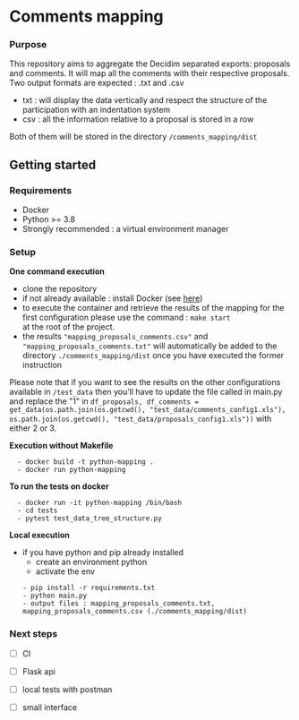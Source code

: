 # Comments mapping
### Purpose
This repository aims to aggregate the Decidim separated exports: proposals and comments. 
It will map all the comments with their respective proposals. 
Two output formats are expected : .txt and .csv 
- txt : will display the data vertically and respect the structure of the participation with an indentation system
- csv : all the information relative to a proposal is stored in a row

Both of them will be stored in the directory ```/comments_mapping/dist```
## Getting started 
### Requirements 
- Docker
- Python >= 3.8
- Strongly recommended : a virtual environment manager

### Setup 
**One command execution** 
- clone the repository 
- if not already available : install Docker (see [here](https://docs.docker.com/get-docker/))
- to execute the container and retrieve the results of the mapping for the first configuration please use the command : ```make start```  
  at the root of the project.
- the results ```"mapping_proposals_comments.csv"``` and ```"mapping_proposals_comments.txt"``` will automatically be added to the directory 
 ```./comments_mapping/dist```  once you have executed the former instruction
  
Please note that if you want to see the results on the other configurations available in ```/test_data``` then you'll have to 
update the file called in main.py and replace the "1" in  ```df_proposals, df_comments = get_data(os.path.join(os.getcwd(),
                                                      "test_data/comments_config1.xls"),
                                         os.path.join(os.getcwd(),
                                                      "test_data/proposals_config1.xls"))``` with either 2 or 3. 


  
**Execution without Makefile**
  ```
    - docker build -t python-mapping .
    - docker run python-mapping
  ```
  **To run the tests on docker**
  ```
    - docker run -it python-mapping /bin/bash 
    - cd tests
    - pytest test_data_tree_structure.py
  ```
**Local execution**
- if you have python and pip already installed 
    - create an environment python
    - activate the env
    ```
    - pip install -r requirements.txt
    - python main.py
    - output files : mapping_proposals_comments.txt, mapping_proposals_comments.csv (./comments_mapping/dist)
    ```
    

    
### Next steps 
- [ ] CI
- [ ] Flask api 
- [ ] local tests with postman
- [ ] small interface


